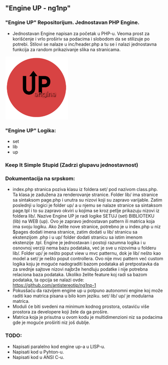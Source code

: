 ## "Engine UP - ng1np" 
### "Engine UP" Repositorijum. Jednostavan PHP Engine.

- Jednostavan Engine napisan za početak u PHP-u. Veoma prost za korišćenje i vrlo proširiv sa podacima i slobodom da se stilizuje po potrebi. Stilovi se nalaze u inc/header.php a tu se i nalazi jednostavna funkcija za random prikazivanje slika na stranicama.

<p>
<img src="https://github.com/antistereotip/ng1np/blob/main/ng1np.png" width="200" />  
</p>

### "Engine UP" Logika:

- set
- lib
- up

### Keep It Simple Stupid (Zadrzi glupavu jednostavnost)

### Dokumentacija na srpskom:
- index.php stranica poziva klasu iz foldera set/ pod nazivom class.php. Ta klasa je zadužena za renderovanje stranice. Folder lib/ ima stranice sa sintaksom page.php i unutra su nizovi koji su zapravo varijable. Zatim poslednji u logici je folder up/ a u njemu se nalaze stranice sa sintaksom page.tpl i to su zapravo okviri u kojima se kroz petlje prikazuju nizovi iz foldera lib/. Nazive Engine UP je radi logike SETUJ (set) BIBLIOTEKU (lib) na WEB (up). Ovo je zapravo jednostavan pattern ili matrica koja ima svoju logiku. Ako želite nove stranice, potrebno je u index.php u niz $pages dodati imena stranice, zatim dodati u lib/ stranicu sa ekstenzijom .php i u up/ folder dodati stranicu sa istim imenom ekstenzije .tpl. Engine je jednostavan i postoji razumna logika i u osnovnoj verziji nema bazu podataka, već je sve u nizovima u folderu lib/. Folder up/ je nešto poput view u mvc patternu, dok je lib/ nešto kao model a set/ je nešto poput controllera. Ovo nije mvc pattern već custom logika koju je moguće nadograditi bazom podataka ali pretpostavka da za srednje sajtove nizovi najbrže hendluju podatke i nije potrebna relaciona baza podataka. Ukoliko želite feature koj radi sa bazom podataka, ta opcija se nalazi ovde: https://github.com/antistereotip/ng1np-1
- Pokusšaću da razvijem engine up u potpuno autonomni engine koj može raditi kao matrica pisana u bilo kom jeziku. set/ lib/ up/ je modularna matrica.
- Moduli će biti svedeni na minimum kodnog prostora, ostaviću više prostora za developere koji žele da ga prošire.
- Matrica koja je prisutna u ovom kodu je multidimenzioni niz sa podacima gde je moguće proširiti niz još dublje.

### TODO:
- Napisati paralelno kod engine up-a u LISP-u.
- Napisati kod u Pyhton-u.
- Napisati kod u ANSI C-u.


